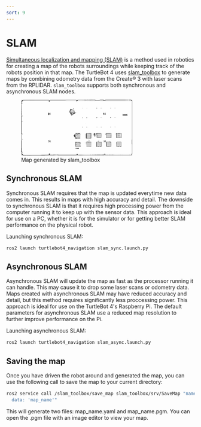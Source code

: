```yaml
---
sort: 9
---
```


# SLAM

[Simultaneous localization and mapping (SLAM)](https://en.wikipedia.org/wiki/Simultaneous_localization_and_mapping) is a method used in robotics for creating a map of the robots surroundings while keeping track of the robots position in that map. The TurtleBot 4 uses [slam_toolbox](https://github.com/SteveMacenski/slam_toolbox) to generate maps by combining odometry data from the Create® 3 with laser scans from the RPLIDAR. `slam_toolbox` supports both synchronous and asynchronous SLAM nodes.

<figure class="aligncenter">
    <img src="media/depot.png" alt="Depot map" style="width: 70%"/>
    <figcaption>Map generated by slam_toolbox</figcaption>
</figure>


## Synchronous SLAM

Synchronous SLAM requires that the map is updated everytime new data comes in. This results in maps with high accuracy and detail. The downside to synchronous SLAM is that it requires high processing power from the computer running it to keep up with the sensor data. This approach is ideal for use on a PC, whether it is for the simulator or for getting better SLAM performance on the physical robot.

Launching synchronous SLAM:

```bash
ros2 launch turtlebot4_navigation slam_sync.launch.py
```

## Asynchronous SLAM

Asynchronous SLAM will update the map as fast as the processor running it can handle. This may cause it to drop some laser scans or odometry data. Maps created with asynchronous SLAM may have reduced accuracy and detail, but this method requires significantly less proccessing power. This approach is ideal for use on the TurtleBot 4's Raspberry Pi. The default parameters for asynchronous SLAM use a reduced map resolution to further improve performance on the Pi.

Launching asynchronous SLAM:

```bash
ros2 launch turtlebot4_navigation slam_async.launch.py
```

## Saving the map

Once you have driven the robot around and generated the map, you can use the following call to save the map to your current directory:

```bash
ros2 service call /slam_toolbox/save_map slam_toolbox/srv/SaveMap "name:
  data: 'map_name'"
```

This will generate two files: map_name.yaml and map_name.pgm. You can open the .pgm file with an image editor to view your map.